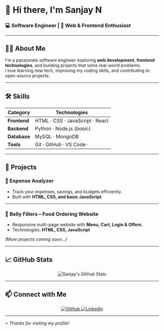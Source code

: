 # 👋 Hi there, I'm **Sanjay N**

### 💻 Software Engineer | 🎨 Web & Frontend Enthusiast

---

## 👨‍💻 About Me
I'm a passionate software engineer exploring **web development**, **frontend technologies**, and building projects that solve real-world problems.  
I love learning new tech, improving my coding skills, and contributing to open-source projects.

---

## 🛠️ Skills
| Category | Technologies |
|-----------|---------------|
| **Frontend** | HTML · CSS · JavaScript · React |
| **Backend** | Python · Node.js *(basic)* |
| **Database** | MySQL · MongoDB |
| **Tools** | Git · GitHub · VS Code ·  |

---

## 🚀 Projects

### 🔹 **Expense Analyzer**
- Track your expenses, savings, and budgets efficiently.  
- Built with **HTML, CSS, and basic JavaScript**

---

### 🔹 **Belly Fillers – Food Ordering Website**
- Responsive multi-page website with **Menu, Cart, Login & Offers**.  
- Technologies: **HTML, CSS, JavaScript**

*(More projects coming soon...)*

---

## 📈 GitHub Stats
<p align="center">
  <img src="https://github-readme-stats.vercel.app/api?username=Sanjayn23082005&show_icons=true&theme=blue-green" alt="Sanjay's GitHub Stats" />
</p>

---

## 📫 Connect with Me
<p align="center">
  <a href="https://github.com/Sanjayn23082005">
    <img src="https://img.shields.io/badge/GitHub-Sanjayn23082005-181717?style=for-the-badge&logo=github" alt="GitHub" />
  </a>
  <a href="[https://www.linkedin.com/in/yourprofile](https://www.linkedin.com/in/sanjay-n-077478292/)">
    <img src="https://img.shields.io/badge/LinkedIn-Sanjay%20N-blue?style=for-the-badge&logo=linkedin" alt="LinkedIn" />
  </a>
</p>

---

⭐ *Thanks for visiting my profile!*
